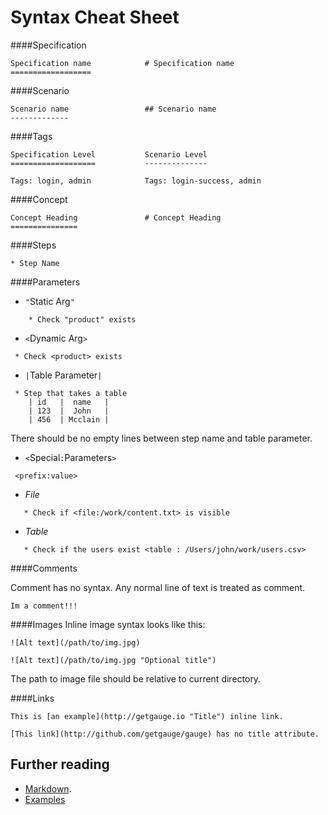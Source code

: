 # Syntax Cheat Sheet

####Specification
```
Specification name            # Specification name
==================
```

####Scenario

```
Scenario name                 ## Scenario name
-------------
```

####Tags
````
Specification Level           Scenario Level
===================           --------------

Tags: login, admin            Tags: login-success, admin
````

####Concept
```
Concept Heading               # Concept Heading
===============
```

####Steps
````
* Step Name
````

####Parameters

* `"`Static Arg`"`
````
    * Check "product" exists
````

* `<`Dynamic Arg`>`
````
 * Check <product> exists
````

* `|`Table Parameter`|`
````
 * Step that takes a table
    | id   |  name   |
    | 123  |  John   |
    | 456  | Mcclain |
````
There should be no empty lines between step name and table parameter.

* `<`Special`:`Parameters`>`
````
 <prefix:value>
````

 * *File*
````
   * Check if <file:/work/content.txt> is visible
````

 * *Table*
````
   * Check if the users exist <table : /Users/john/work/users.csv>
````

####Comments

Comment has no syntax. Any normal line of text is treated as comment.

````
Im a comment!!!
````

####Images
Inline image syntax looks like this:

````
![Alt text](/path/to/img.jpg)

![Alt text](/path/to/img.jpg "Optional title")
````

The path to image file should be relative to current directory.

####Links
````
This is [an example](http://getgauge.io "Title") inline link.

[This link](http://github.com/getgauge/gauge) has no title attribute.
````

## Further reading
- [Markdown](https://en.wikipedia.org/wiki/Markdown).
- [Examples](../examples/examples.md)
